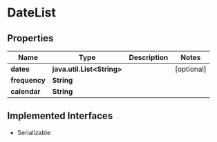 

# DateList


## Properties

Name | Type | Description | Notes
------------ | ------------- | ------------- | -------------
**dates** | **java.util.List&lt;String&gt;** |  |  [optional]
**frequency** | **String** |  | 
**calendar** | **String** |  | 


## Implemented Interfaces

* Serializable



